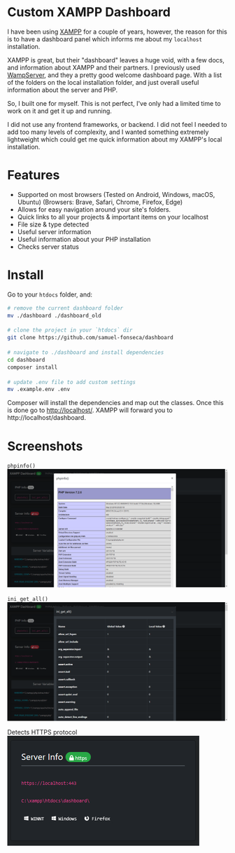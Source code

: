 # Custom XAMPP Dashboard

I have been using [XAMPP](https://www.apachefriends.org/index.html) for a couple of years, however, the reason for this is to have a dashboard panel which informs me about my `localhost` installation.

XAMPP is great, but their "dashboard" leaves a huge void, with a few docs, and information about XAMPP and their partners. I previously used [WampServer](http://www.wampserver.com/en/), and they a pretty good welcome dashboard page. With a list of the folders on the local installation folder, and just overall useful information about the server and PHP.

So, I built one for myself. This is not perfect, I've only had a limited time to work on it and get it up and running.

I did not use any frontend frameworks, or backend. I did not feel I needed to add too many levels of complexity, and I wanted something extremely lightweight which could get me quick information about my XAMPP's local installation.

# Features

- Supported on most browsers (Tested on Android, Windows, macOS, Ubuntu) (Browsers: Brave, Safari, Chrome, Firefox, Edge)
- Allows for easy navigation around your site's folders.
- Quick links to all your projects & important items on your localhost
- File size & type detected
- Useful server information
- Useful information about your PHP installation
- Checks server status

# Install

Go to your `htdocs` folder, and:

```sh
# remove the current dashboard folder
mv ./dashboard ./dashboard_old

# clone the project in your `htdocs` dir
git clone https://github.com/samuel-fonseca/dashboard

# navigate to ./dashboard and install dependencies
cd dashboard
composer install

# update .env file to add custom settings
mv .example.env .env
```

Composer will install the dependencies and map out the classes. Once this is done go to [http://localhost/](http://localhost/). XAMPP will forward you to http://localhost/dashboard.

# Screenshots

`phpinfo()`
![alt text][phpinfo]

`ini_get_all()`
![alt text][ini_get_all]

Detects HTTPS protocol
![alt text][https]

[ini_get_all]: https://github.com/samuel-fonseca/dashboard/raw/master/screenshots/current/Screenshot_ini_get_all.png
[phpinfo]: https://github.com/samuel-fonseca/dashboard/raw/master/screenshots/current/Screenshot_phpinfo.png
[https]: https://github.com/samuel-fonseca/dashboard/raw/master/screenshots/current/Screenshot_https.png
